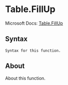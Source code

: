 ---
---

# Table.FillUp

Microsoft Docs: [Table.FillUp](https://docs.microsoft.com/en-us/powerquery-m/table-fillup)

## Syntax

```
Syntax for this function.
```

## About

About this function.

